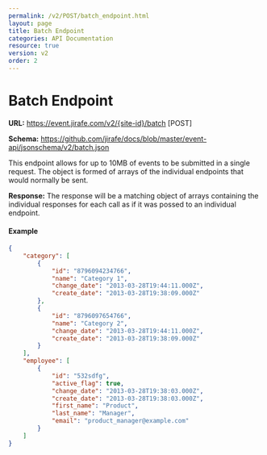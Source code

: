 ```yaml
---
permalink: /v2/POST/batch_endpoint.html
layout: page
title: Batch Endpoint
categories: API Documentation
resource: true
version: v2
order: 2
---
```


# Batch Endpoint
**URL:** https://event.jirafe.com/v2/{site-id}/batch [POST]

**Schema:** https://github.com/jirafe/docs/blob/master/event-api/jsonschema/v2/batch.json

This endpoint allows for up to 10MB of events to be submitted in a single request. The object is formed of arrays of the individual endpoints that would normally be sent.

**Response:** The response will be a matching object of arrays containing the individual responses for each call as if it was possed to an individual endpoint.

#### Example
```json
{
    "category": [
        {
            "id": "8796094234766",
            "name": "Category 1",
            "change_date": "2013-03-28T19:44:11.000Z",
            "create_date": "2013-03-28T19:38:09.000Z"
        },
        {
            "id": "8796097654766",
            "name": "Category 2",
            "change_date": "2013-03-28T19:44:11.000Z",
            "create_date": "2013-03-28T19:38:09.000Z"
        }
    ],
    "employee": [
        {
            "id": "532sdfg",
            "active_flag": true,
            "change_date": "2013-03-28T19:38:03.000Z",
            "create_date": "2013-03-28T19:38:03.000Z",
            "first_name": "Product",
            "last_name": "Manager",
            "email": "product_manager@example.com"
        }
    ]
}
```